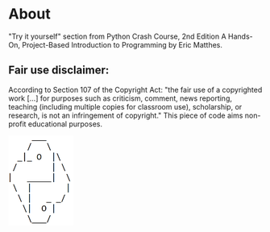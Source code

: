# About

"Try it yourself" section from Python Crash Course, 2nd Edition A Hands-On, Project-Based Introduction to Programming by Eric Matthes. 

## Fair use disclaimer:

According to Section 107 of the Copyright Act: 
"the fair use of a copyrighted work […] for purposes such as criticism, comment, news reporting, teaching (including multiple copies for classroom use), scholarship, or research, is not an infringement of copyright."
This piece of code aims non-profit educational purposes. 


![Preview1](./logo.png)